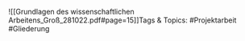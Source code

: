 
![[Grundlagen des wissenschaftlichen Arbeitens_Groß_281022.pdf#page=15]]Tags & Topics:
   #Projektarbeit
   #Gliederung